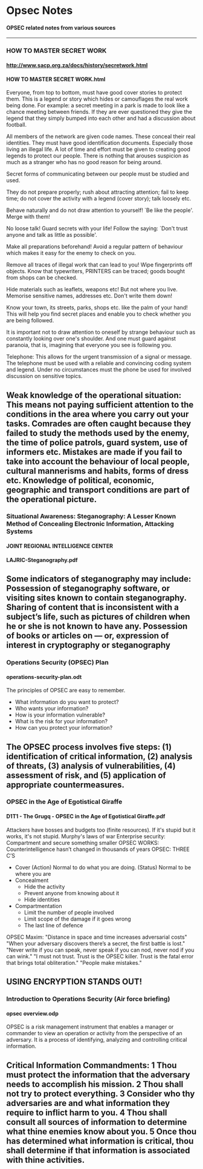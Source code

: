 # Opsec Notes
#### OPSEC related notes from various sources
---

### HOW TO MASTER SECRET WORK
#### http://www.sacp.org.za/docs/history/secretwork.html
#### HOW TO MASTER SECRET WORK.html

Everyone, from top to bottom, must have good cover stories to protect them. This is a legend or story which hides or camouflages the real work being done. For example: a secret meeting in a park is made to look like a chance meeting between friends. If they are ever questioned they give the legend that they simply bumped into each other and had a discussion about football.

All members of the network are given code names. These conceal their real identities. They must have good identification documents. Especially those living an illegal life. A lot of time and effort must be given to creating good legends to protect our people. There is nothing that arouses suspicion as much as a stranger who has no good reason for being around.

Secret forms of communicating between our people must be studied and used.

They do not prepare properly; rush about attracting attention; fail to keep time; do not cover the activity with a legend (cover story); talk loosely etc. 

Behave naturally and do not draw attention to yourself! `Be like the people'. Merge with them!

No loose talk! Guard secrets with your life! Follow the saying: `Don't trust anyone and talk as little as possible'.

Make all preparations beforehand! Avoid a regular pattern of behaviour which makes it easy for the enemy to check on you.

Remove all traces of illegal work that can lead to you! Wipe fingerprints off objects. Know that typewriters, PRINTERS can be traced; goods bought from shops can be checked.

Hide materials such as leaflets, weapons etc! But not where you live. Memorise sensitive names, addresses etc. Don't write them down!

Know your town, its streets, parks, shops etc. like the palm of your hand! This will help you find secret places and enable you to check whether you are being followed.

It is important not to draw attention to oneself by strange behaviour such as constantly looking over one's shoulder. And one must guard against paranoia, that is, imagining that everyone you see is following you.

Telephone: This allows for the urgent transmission of a signal or message. The telephone must be used with a reliable and convincing coding system and legend. Under no circumstances must the phone be used for involved discussion on sensitive topics.

Weak knowledge of the operational situation:
This means not paying sufficient attention to the conditions in the area where you carry out your tasks. Comrades are often caught because they failed to study the methods used by the enemy, the time of police patrols, guard system, use of informers etc. Mistakes are made if you fail to take into account the behaviour of local people, cultural mannerisms and habits, forms of dress etc. Knowledge of political, economic, geographic and transport conditions are part of the operational picture.
---

### Situational Awareness: Steganography: A Lesser Known Method of Concealing Electronic Information, Attacking Systems
#### JOINT REGIONAL INTELLIGENCE CENTER
#### LAJRIC-Steganography.pdf

Some indicators of steganography may include:
Possession of steganography software, or visiting sites known to contain steganography.
Sharing of content that is inconsistent with a subject’s life, such as pictures of children when he or she is not known to have any.
Possession of books or articles on — or, expression of interest in cryptography or steganography
---

### Operations Security (OPSEC) Plan
#### operations-security-plan.odt

The principles of OPSEC are easy to remember. 
 * What information do you want to protect? 
 * Who wants your information? 
 * How is your information vulnerable? 
 * What is the risk for your information? 
 * How can you protect your information? 

The OPSEC process involves five steps: (1) identification of critical information, (2) analysis of threats, (3) analysis of vulnerabilities, (4) assessment of risk, and (5) application of appropriate countermeasures.
---

### OPSEC in the Age of Egotistical Giraffe
#### D1T1 - The Grugq - OPSEC in the Age of Egotistical Giraffe.pdf

Attackers have bosses and budgets too (finite resources).
If it's stupid but it works, it's not stupid. Murphy's laws of war 
Enterprise security: Compartment and secure something smaller
OPSEC WORKS: Counterintelligence hasn’t changed in thousands of years
OPSEC: THREE C’S
 * Cover
   (Action) Normal to do what you are doing.
   (Status) Normal to be where you are
 * Concealment
   - Hide the activity	
   - Prevent anyone from knowing about it	
   - Hide identities
 * Compartmentation
   - Limit the number of people involved
   - Limit scope of the damage if it goes wrong
   - The last line of defence

OPSEC Maxim:
"Distance in space and time increases adversarial costs"
"When your adversary discovers there’s a secret, the first battle is lost."
"Never write if you can speak, never speak if you can nod, never nod if you can wink."
"I must not trust. Trust is the OPSEC killer. Trust is the fatal error that brings total obliteration."
"People make mistakes."

USING ENCRYPTION STANDS OUT!
---


### Introduction to Operations Security (Air force briefing)
#### opsec overview.odp

OPSEC is a risk management instrument that enables a manager or commander to view an operation or activity from the perspective of an adversary. It is a process of identifying, analyzing and controlling critical information.

Critical Information Commandments:
  1 Thou must protect the information that the adversary needs to accomplish his mission.
  2 Thou shall not try to protect everything.
  3 Consider who thy adversaries are and what information they require to inflict harm to you.
  4 Thou shall consult all sources of information to determine what thine enemies know about you.
  5 Once thou has determined what information is critical, thou shall determine if that information is associated with thine activities.
---
